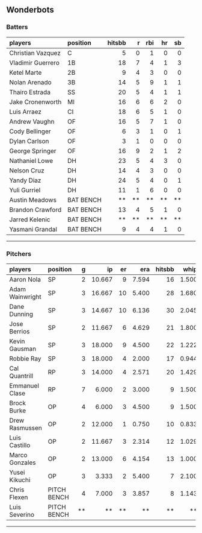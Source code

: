 ## Wonderbots

### Batters

 
|players           |position  | hitsbb|  r| rbi| hr| sb| 
|:-----------------|:---------|------:|--:|---:|--:|--:| 
|Christian Vazquez |C         |      5|  0|   1|  0|  0| 
|Vladimir Guerrero |1B        |     18|  7|   4|  1|  3| 
|Ketel Marte       |2B        |      9|  4|   3|  0|  0| 
|Nolan Arenado     |3B        |     14|  5|   9|  1|  1| 
|Thairo Estrada    |SS        |     20|  5|   4|  1|  1| 
|Jake Cronenworth  |MI        |     16|  6|   6|  2|  0| 
|Luis Arraez       |CI        |     18|  6|   5|  1|  0| 
|Andrew Vaughn     |OF        |     16|  5|   7|  1|  0| 
|Cody Bellinger    |OF        |      6|  3|   1|  0|  1| 
|Dylan Carlson     |OF        |      3|  1|   0|  0|  0| 
|George Springer   |OF        |     16|  9|   2|  1|  2| 
|Nathaniel Lowe    |DH        |     23|  5|   4|  3|  0| 
|Nelson Cruz       |DH        |     14|  4|   3|  0|  0| 
|Yandy Diaz        |DH        |     24|  5|   4|  0|  1| 
|Yuli Gurriel      |DH        |     11|  1|   6|  0|  0| 
|Austin Meadows    |BAT BENCH |     **| **|  **| **| **| 
|Brandon Crawford  |BAT BENCH |     13|  4|   5|  1|  0| 
|Jarred Kelenic    |BAT BENCH |     **| **|  **| **| **| 
|Yasmani Grandal   |BAT BENCH |      9|  4|   4|  1|  0| 


* * *

### Pitchers

 
|players         |position    |  g|     ip| er|   era| hitsbb|  whip| so|  w| sv| 
|:---------------|:-----------|--:|------:|--:|-----:|------:|-----:|--:|--:|--:| 
|Aaron Nola      |SP          |  2| 10.667|  9| 7.594|     16| 1.500| 15|  0|  0| 
|Adam Wainwright |SP          |  3| 16.667| 10| 5.400|     28| 1.680|  8|  1|  0| 
|Dane Dunning    |SP          |  3| 14.667| 10| 6.136|     30| 2.045| 12|  0|  0| 
|Jose Berrios    |SP          |  2| 11.667|  6| 4.629|     21| 1.800|  6|  1|  0| 
|Kevin Gausman   |SP          |  3| 18.000|  9| 4.500|     22| 1.222| 24|  3|  0| 
|Robbie Ray      |SP          |  3| 18.000|  4| 2.000|     17| 0.944| 16|  2|  0| 
|Cal Quantrill   |RP          |  3| 14.000|  4| 2.571|     20| 1.429| 14|  2|  0| 
|Emmanuel Clase  |RP          |  7|  6.000|  2| 3.000|      9| 1.500|  4|  0|  3| 
|Brock Burke     |OP          |  4|  6.000|  3| 4.500|      9| 1.500|  7|  0|  0| 
|Drew Rasmussen  |OP          |  2| 12.000|  1| 0.750|     10| 0.833| 14|  1|  0| 
|Luis Castillo   |OP          |  2| 11.667|  3| 2.314|     12| 1.029| 12|  1|  0| 
|Marco Gonzales  |OP          |  2| 13.000|  6| 4.154|     13| 1.000|  4|  1|  0| 
|Yusei Kikuchi   |OP          |  3|  3.333|  2| 5.400|      7| 2.100|  7|  0|  0| 
|Chris Flexen    |PITCH BENCH |  4|  7.000|  3| 3.857|      8| 1.143|  4|  0|  2| 
|Luis Severino   |PITCH BENCH | **|     **| **|    **|     **|    **| **| **| **| 


* * *


